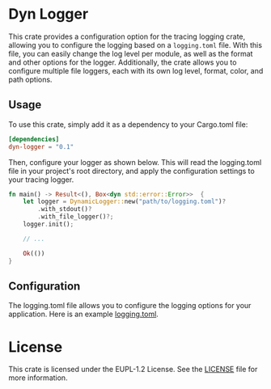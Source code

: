 # Dyn Logger

This crate provides a configuration option for the tracing logging crate,
allowing you to configure the logging based on a `logging.toml` file. With this
file, you can easily change the log level per module, as well as the format and
other options for the logger. Additionally, the crate allows you to configure
multiple file loggers, each with its own log level, format, color, and path
options.

## Usage

To use this crate, simply add it as a dependency to your Cargo.toml file:

```toml
[dependencies]
dyn-logger = "0.1"
```

Then, configure your logger as shown below. This will read the logging.toml
file in your project's root directory, and apply the configuration settings to
your tracing logger.

```rust
fn main() -> Result<(), Box<dyn std::error::Error>>  {
    let logger = DynamicLogger::new("path/to/logging.toml")?
        .with_stdout()?
        .with_file_logger()?;
    logger.init();

    // ...

    Ok(())
}
```

## Configuration

The logging.toml file allows you to configure the logging options for your
application. Here is an example [logging.toml]("./logging.toml.sample").

# License

This crate is licensed under the EUPL-1.2 License. See the
[LICENSE](./LICENSE.md) file for more information.
